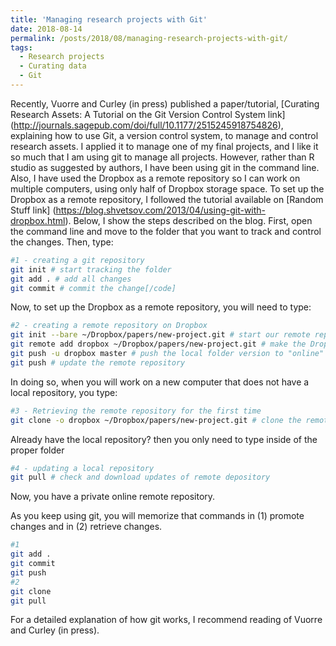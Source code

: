 ```yaml
---
title: 'Managing research projects with Git'
date: 2018-08-14
permalink: /posts/2018/08/managing-research-projects-with-git/
tags:
  - Research projects
  - Curating data
  - Git
---
```

Recently, Vuorre and Curley (in press) published a paper/tutorial, [Curating Research Assets: A Tutorial on the Git Version Control System link] (<http://journals.sagepub.com/doi/full/10.1177/2515245918754826>),  explaining how to use Git, a version control system, to manage and control research assets. I applied it to manage one of my final projects, and I like it so much that I am using git to manage all projects. However, rather than R studio as suggested by authors, I have been using git in the command line. Also, I have used the Dropbox as a remote repository so I can work on multiple computers, using only half of Dropbox storage space. To set up the Dropbox as a remote repository, I followed the tutorial available on [Random Stuff link] (<https://blog.shvetsov.com/2013/04/using-git-with-dropbox.html>). Below, I show the steps described on the blog.
First, open the command line and move to the folder that you want to track and control the changes. Then, type:

```bash
#1 - creating a git repository
git init # start tracking the folder
git add . # add all changes
git commit # commit the change[/code]
```

Now, to set up the Dropbox as a remote repository, you will need to type:

```bash
#2 - creating a remote repository on Dropbox
git init --bare ~/Dropbox/papers/new-project.git # start our remote repository folder
git remote add dropbox ~/Dropbox/papers/new-project.git # make the Dropbox folder the "online" repository
git push -u dropbox master # push the local folder version to "online" repository
git push # update the remote repository
```

In doing so, when you will work on a new computer that does not have a local repository, you type:

```bash
#3 - Retrieving the remote repository for the first time
git clone -o dropbox ~/Dropbox/papers/new-project.git # clone the remote repository if you don’t have a folder
```

Already have the local repository? then you only need to type inside of the proper folder

```bash
#4 - updating a local repository
git pull # check and download updates of remote depository
```

Now, you have a private online remote repository.

As you keep using git, you will memorize that commands in (1) promote changes and in (2) retrieve changes.

```bash
#1
git add .
git commit
git push
#2
git clone
git pull
```

For a detailed explanation of how git works, I recommend reading of Vuorre and Curley (in press).